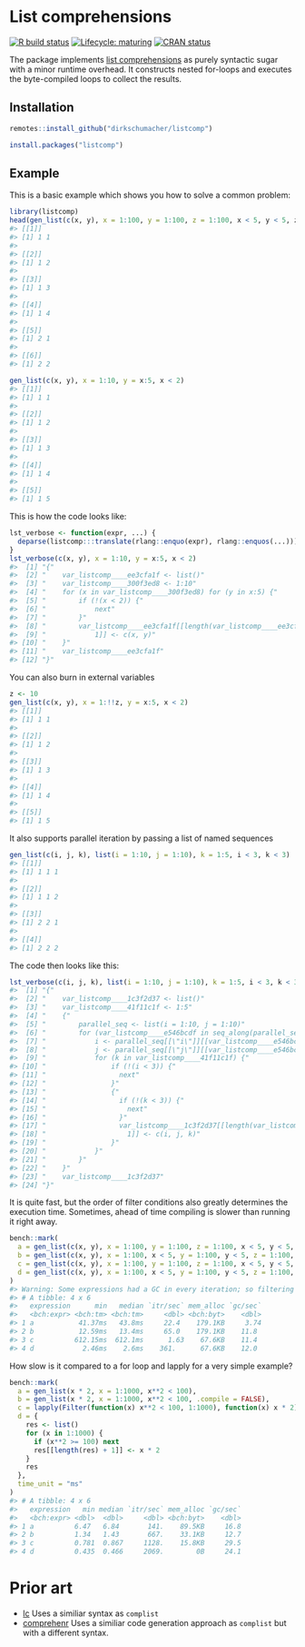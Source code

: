 
<!-- README.md is generated from README.Rmd. Please edit that file -->

# List comprehensions

<!-- badges: start -->

[![R build
status](https://github.com/dirkschumacher/listcomp/workflows/R-CMD-check/badge.svg)](https://github.com/dirkschumacher/listcomp/actions)
[![Lifecycle:
maturing](https://img.shields.io/badge/lifecycle-maturing-blue.svg)](https://www.tidyverse.org/lifecycle/#maturing)
[![CRAN
status](https://www.r-pkg.org/badges/version/listcomp)](https://CRAN.R-project.org/package=listcomp)
<!-- badges: end -->

The package implements [list
comprehensions](https://en.wikipedia.org/wiki/List_comprehension) as
purely syntactic sugar with a minor runtime overhead. It constructs
nested for-loops and executes the byte-compiled loops to collect the
results.

## Installation

``` r
remotes::install_github("dirkschumacher/listcomp")
```

``` r
install.packages("listcomp")
```

## Example

This is a basic example which shows you how to solve a common problem:

``` r
library(listcomp)
head(gen_list(c(x, y), x = 1:100, y = 1:100, z = 1:100, x < 5, y < 5, z == x + y))
#> [[1]]
#> [1] 1 1
#> 
#> [[2]]
#> [1] 1 2
#> 
#> [[3]]
#> [1] 1 3
#> 
#> [[4]]
#> [1] 1 4
#> 
#> [[5]]
#> [1] 2 1
#> 
#> [[6]]
#> [1] 2 2
```

``` r
gen_list(c(x, y), x = 1:10, y = x:5, x < 2)
#> [[1]]
#> [1] 1 1
#> 
#> [[2]]
#> [1] 1 2
#> 
#> [[3]]
#> [1] 1 3
#> 
#> [[4]]
#> [1] 1 4
#> 
#> [[5]]
#> [1] 1 5
```

This is how the code looks like:

``` r
lst_verbose <- function(expr, ...) {
  deparse(listcomp:::translate(rlang::enquo(expr), rlang::enquos(...)))
}
lst_verbose(c(x, y), x = 1:10, y = x:5, x < 2)
#>  [1] "{"                                                                    
#>  [2] "    var_listcomp____ee3cfa1f <- list()"                               
#>  [3] "    var_listcomp____300f3ed8 <- 1:10"                                 
#>  [4] "    for (x in var_listcomp____300f3ed8) for (y in x:5) {"             
#>  [5] "        if (!(x < 2)) {"                                              
#>  [6] "            next"                                                     
#>  [7] "        }"                                                            
#>  [8] "        var_listcomp____ee3cfa1f[[length(var_listcomp____ee3cfa1f) + "
#>  [9] "            1]] <- c(x, y)"                                           
#> [10] "    }"                                                                
#> [11] "    var_listcomp____ee3cfa1f"                                         
#> [12] "}"
```

You can also burn in external variables

``` r
z <- 10
gen_list(c(x, y), x = 1:!!z, y = x:5, x < 2)
#> [[1]]
#> [1] 1 1
#> 
#> [[2]]
#> [1] 1 2
#> 
#> [[3]]
#> [1] 1 3
#> 
#> [[4]]
#> [1] 1 4
#> 
#> [[5]]
#> [1] 1 5
```

It also supports parallel iteration by passing a list of named sequences

``` r
gen_list(c(i, j, k), list(i = 1:10, j = 1:10), k = 1:5, i < 3, k < 3)
#> [[1]]
#> [1] 1 1 1
#> 
#> [[2]]
#> [1] 1 1 2
#> 
#> [[3]]
#> [1] 2 2 1
#> 
#> [[4]]
#> [1] 2 2 2
```

The code then looks like this:

``` r
lst_verbose(c(i, j, k), list(i = 1:10, j = 1:10), k = 1:5, i < 3, k < 3)
#>  [1] "{"                                                                              
#>  [2] "    var_listcomp____1c3f2d37 <- list()"                                         
#>  [3] "    var_listcomp____41f11c1f <- 1:5"                                            
#>  [4] "    {"                                                                          
#>  [5] "        parallel_seq <- list(i = 1:10, j = 1:10)"                               
#>  [6] "        for (var_listcomp____e546bcdf in seq_along(parallel_seq[[1]])) {"       
#>  [7] "            i <- parallel_seq[[\"i\"]][[var_listcomp____e546bcdf]]"             
#>  [8] "            j <- parallel_seq[[\"j\"]][[var_listcomp____e546bcdf]]"             
#>  [9] "            for (k in var_listcomp____41f11c1f) {"                              
#> [10] "                if (!(i < 3)) {"                                                
#> [11] "                  next"                                                         
#> [12] "                }"                                                              
#> [13] "                {"                                                              
#> [14] "                  if (!(k < 3)) {"                                              
#> [15] "                    next"                                                       
#> [16] "                  }"                                                            
#> [17] "                  var_listcomp____1c3f2d37[[length(var_listcomp____1c3f2d37) + "
#> [18] "                    1]] <- c(i, j, k)"                                          
#> [19] "                }"                                                              
#> [20] "            }"                                                                  
#> [21] "        }"                                                                      
#> [22] "    }"                                                                          
#> [23] "    var_listcomp____1c3f2d37"                                                   
#> [24] "}"
```

It is quite fast, but the order of filter conditions also greatly
determines the execution time. Sometimes, ahead of time compiling is
slower than running it right away.

``` r
bench::mark(
  a = gen_list(c(x, y), x = 1:100, y = 1:100, z = 1:100, x < 5, y < 5, z == x + y),
  b = gen_list(c(x, y), x = 1:100, x < 5, y = 1:100, y < 5, z = 1:100, z == x + y),
  c = gen_list(c(x, y), x = 1:100, y = 1:100, z = 1:100, x < 5, y < 5, z == x + y, .compile = FALSE),
  d = gen_list(c(x, y), x = 1:100, x < 5, y = 1:100, y < 5, z = 1:100, z == x + y, .compile = FALSE)
)
#> Warning: Some expressions had a GC in every iteration; so filtering is disabled.
#> # A tibble: 4 x 6
#>   expression      min   median `itr/sec` mem_alloc `gc/sec`
#>   <bch:expr> <bch:tm> <bch:tm>     <dbl> <bch:byt>    <dbl>
#> 1 a           41.37ms   43.8ms     22.4    179.1KB     3.74
#> 2 b           12.59ms   13.4ms     65.0    179.1KB    11.8 
#> 3 c          612.15ms  612.1ms      1.63    67.6KB    11.4 
#> 4 d            2.46ms    2.6ms    361.      67.6KB    12.0
```

How slow is it compared to a for loop and lapply for a very simple
example?

``` r
bench::mark(
  a = gen_list(x * 2, x = 1:1000, x**2 < 100),
  b = gen_list(x * 2, x = 1:1000, x**2 < 100, .compile = FALSE),
  c = lapply(Filter(function(x) x**2 < 100, 1:1000), function(x) x * 2),
  d = {
    res <- list()
    for (x in 1:1000) {
      if (x**2 >= 100) next
      res[[length(res) + 1]] <- x * 2
    }
    res
  }, 
  time_unit = "ms"
)
#> # A tibble: 4 x 6
#>   expression   min median `itr/sec` mem_alloc `gc/sec`
#>   <bch:expr> <dbl>  <dbl>     <dbl> <bch:byt>    <dbl>
#> 1 a          6.47   6.84       141.    89.5KB     16.8
#> 2 b          1.34   1.43       667.    33.1KB     12.7
#> 3 c          0.781  0.867     1128.    15.8KB     29.5
#> 4 d          0.435  0.466     2069.        0B     24.1
```

# Prior art

  - [lc](https://github.com/mailund/lc) Uses a similiar syntax as
    `complist`
  - [comprehenr](https://github.com/gdemin/comprehenr) Uses a similiar
    code generation approach as `complist` but with a different syntax.
